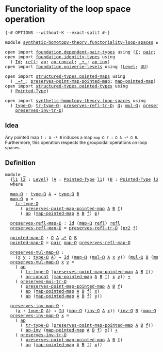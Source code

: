 # Functoriality of the loop space operation

<pre class="Agda"><a id="54" class="Symbol">{-#</a> <a id="58" class="Keyword">OPTIONS</a> <a id="66" class="Pragma">--without-K</a> <a id="78" class="Pragma">--exact-split</a> <a id="92" class="Symbol">#-}</a>

<a id="97" class="Keyword">module</a> <a id="104" href="synthetic-homotopy-theory.functoriality-loop-spaces.html" class="Module">synthetic-homotopy-theory.functoriality-loop-spaces</a> <a id="156" class="Keyword">where</a>

<a id="163" class="Keyword">open</a> <a id="168" class="Keyword">import</a> <a id="175" href="foundation.dependent-pair-types.html" class="Module">foundation.dependent-pair-types</a> <a id="207" class="Keyword">using</a> <a id="213" class="Symbol">(</a><a id="214" href="foundation-core.dependent-pair-types.html#502" class="Record">Σ</a><a id="215" class="Symbol">;</a> <a id="217" href="foundation-core.dependent-pair-types.html#575" class="InductiveConstructor">pair</a><a id="221" class="Symbol">;</a> <a id="223" href="foundation-core.dependent-pair-types.html#592" class="Field">pr1</a><a id="226" class="Symbol">;</a> <a id="228" href="foundation-core.dependent-pair-types.html#604" class="Field">pr2</a><a id="231" class="Symbol">)</a>
<a id="233" class="Keyword">open</a> <a id="238" class="Keyword">import</a> <a id="245" href="foundation.identity-types.html" class="Module">foundation.identity-types</a> <a id="271" class="Keyword">using</a>
  <a id="279" class="Symbol">(</a> <a id="281" href="foundation-core.identity-types.html#1754" class="Datatype">Id</a><a id="283" class="Symbol">;</a> <a id="285" href="foundation-core.identity-types.html#1807" class="InductiveConstructor">refl</a><a id="289" class="Symbol">;</a> <a id="291" href="foundation-core.identity-types.html#3990" class="Function">ap</a><a id="293" class="Symbol">;</a> <a id="295" href="foundation-core.identity-types.html#8663" class="Function">ap-concat</a><a id="304" class="Symbol">;</a> <a id="306" href="foundation-core.identity-types.html#2412" class="Function Operator">_∙_</a><a id="309" class="Symbol">;</a> <a id="311" href="foundation-core.identity-types.html#8831" class="Function">ap-inv</a><a id="317" class="Symbol">)</a>
<a id="319" class="Keyword">open</a> <a id="324" class="Keyword">import</a> <a id="331" href="foundation.universe-levels.html" class="Module">foundation.universe-levels</a> <a id="358" class="Keyword">using</a> <a id="364" class="Symbol">(</a><a id="365" href="Agda.Primitive.html#597" class="Postulate">Level</a><a id="370" class="Symbol">;</a> <a id="372" href="foundation-core.universe-levels.html#222" class="Primitive">UU</a><a id="374" class="Symbol">)</a>

<a id="377" class="Keyword">open</a> <a id="382" class="Keyword">import</a> <a id="389" href="structured-types.pointed-maps.html" class="Module">structured-types.pointed-maps</a> <a id="419" class="Keyword">using</a>
  <a id="427" class="Symbol">(</a> <a id="429" href="structured-types.pointed-maps.html#967" class="Function Operator">_→*_</a><a id="433" class="Symbol">;</a> <a id="435" href="structured-types.pointed-maps.html#1480" class="Function">preserves-point-map-pointed-map</a><a id="466" class="Symbol">;</a> <a id="468" href="structured-types.pointed-maps.html#1380" class="Function">map-pointed-map</a><a id="483" class="Symbol">)</a>
<a id="485" class="Keyword">open</a> <a id="490" class="Keyword">import</a> <a id="497" href="structured-types.pointed-types.html" class="Module">structured-types.pointed-types</a> <a id="528" class="Keyword">using</a>
  <a id="536" class="Symbol">(</a> <a id="538" href="structured-types.pointed-types.html#383" class="Function">Pointed-Type</a><a id="550" class="Symbol">)</a>

<a id="553" class="Keyword">open</a> <a id="558" class="Keyword">import</a> <a id="565" href="synthetic-homotopy-theory.loop-spaces.html" class="Module">synthetic-homotopy-theory.loop-spaces</a> <a id="603" class="Keyword">using</a>
  <a id="611" class="Symbol">(</a> <a id="613" href="synthetic-homotopy-theory.loop-spaces.html#1115" class="Function">type-Ω</a><a id="619" class="Symbol">;</a> <a id="621" href="synthetic-homotopy-theory.loop-spaces.html#3295" class="Function">tr-type-Ω</a><a id="630" class="Symbol">;</a> <a id="632" href="synthetic-homotopy-theory.loop-spaces.html#3529" class="Function">preserves-refl-tr-Ω</a><a id="651" class="Symbol">;</a> <a id="653" href="synthetic-homotopy-theory.loop-spaces.html#1221" class="Function">Ω</a><a id="654" class="Symbol">;</a> <a id="656" href="synthetic-homotopy-theory.loop-spaces.html#1376" class="Function">mul-Ω</a><a id="661" class="Symbol">;</a> <a id="663" href="synthetic-homotopy-theory.loop-spaces.html#3630" class="Function">preserves-mul-tr-Ω</a><a id="681" class="Symbol">;</a> <a id="683" href="synthetic-homotopy-theory.loop-spaces.html#2257" class="Function">inv-Ω</a><a id="688" class="Symbol">;</a>
    <a id="694" href="synthetic-homotopy-theory.loop-spaces.html#3840" class="Function">preserves-inv-tr-Ω</a><a id="712" class="Symbol">)</a>
</pre>
## Idea

Any pointed map `f : A →* B` induces a map `map-Ω f : Ω A →* Ω B`. Furthermore, this operation respects the groupoidal operations on loop spaces.

## Definition

<pre class="Agda"><a id="898" class="Keyword">module</a> <a id="905" href="synthetic-homotopy-theory.functoriality-loop-spaces.html#905" class="Module">_</a>
  <a id="909" class="Symbol">{</a><a id="910" href="synthetic-homotopy-theory.functoriality-loop-spaces.html#910" class="Bound">l1</a> <a id="913" href="synthetic-homotopy-theory.functoriality-loop-spaces.html#913" class="Bound">l2</a> <a id="916" class="Symbol">:</a> <a id="918" href="Agda.Primitive.html#597" class="Postulate">Level</a><a id="923" class="Symbol">}</a> <a id="925" class="Symbol">(</a><a id="926" href="synthetic-homotopy-theory.functoriality-loop-spaces.html#926" class="Bound">A</a> <a id="928" class="Symbol">:</a> <a id="930" href="structured-types.pointed-types.html#383" class="Function">Pointed-Type</a> <a id="943" href="synthetic-homotopy-theory.functoriality-loop-spaces.html#910" class="Bound">l1</a><a id="945" class="Symbol">)</a> <a id="947" class="Symbol">(</a><a id="948" href="synthetic-homotopy-theory.functoriality-loop-spaces.html#948" class="Bound">B</a> <a id="950" class="Symbol">:</a> <a id="952" href="structured-types.pointed-types.html#383" class="Function">Pointed-Type</a> <a id="965" href="synthetic-homotopy-theory.functoriality-loop-spaces.html#913" class="Bound">l2</a><a id="967" class="Symbol">)</a> <a id="969" class="Symbol">(</a><a id="970" href="synthetic-homotopy-theory.functoriality-loop-spaces.html#970" class="Bound">f</a> <a id="972" class="Symbol">:</a> <a id="974" href="synthetic-homotopy-theory.functoriality-loop-spaces.html#926" class="Bound">A</a> <a id="976" href="structured-types.pointed-maps.html#967" class="Function Operator">→*</a> <a id="979" href="synthetic-homotopy-theory.functoriality-loop-spaces.html#948" class="Bound">B</a><a id="980" class="Symbol">)</a>
  <a id="984" class="Keyword">where</a>

  <a id="993" href="synthetic-homotopy-theory.functoriality-loop-spaces.html#993" class="Function">map-Ω</a> <a id="999" class="Symbol">:</a> <a id="1001" href="synthetic-homotopy-theory.loop-spaces.html#1115" class="Function">type-Ω</a> <a id="1008" href="synthetic-homotopy-theory.functoriality-loop-spaces.html#926" class="Bound">A</a> <a id="1010" class="Symbol">→</a> <a id="1012" href="synthetic-homotopy-theory.loop-spaces.html#1115" class="Function">type-Ω</a> <a id="1019" href="synthetic-homotopy-theory.functoriality-loop-spaces.html#948" class="Bound">B</a>
  <a id="1023" href="synthetic-homotopy-theory.functoriality-loop-spaces.html#993" class="Function">map-Ω</a> <a id="1029" href="synthetic-homotopy-theory.functoriality-loop-spaces.html#1029" class="Bound">p</a> <a id="1031" class="Symbol">=</a>
    <a id="1037" href="synthetic-homotopy-theory.loop-spaces.html#3295" class="Function">tr-type-Ω</a>
      <a id="1053" class="Symbol">(</a> <a id="1055" href="structured-types.pointed-maps.html#1480" class="Function">preserves-point-map-pointed-map</a> <a id="1087" href="synthetic-homotopy-theory.functoriality-loop-spaces.html#926" class="Bound">A</a> <a id="1089" href="synthetic-homotopy-theory.functoriality-loop-spaces.html#948" class="Bound">B</a> <a id="1091" href="synthetic-homotopy-theory.functoriality-loop-spaces.html#970" class="Bound">f</a><a id="1092" class="Symbol">)</a>
      <a id="1100" class="Symbol">(</a> <a id="1102" href="foundation-core.identity-types.html#3990" class="Function">ap</a> <a id="1105" class="Symbol">(</a><a id="1106" href="structured-types.pointed-maps.html#1380" class="Function">map-pointed-map</a> <a id="1122" href="synthetic-homotopy-theory.functoriality-loop-spaces.html#926" class="Bound">A</a> <a id="1124" href="synthetic-homotopy-theory.functoriality-loop-spaces.html#948" class="Bound">B</a> <a id="1126" href="synthetic-homotopy-theory.functoriality-loop-spaces.html#970" class="Bound">f</a><a id="1127" class="Symbol">)</a> <a id="1129" href="synthetic-homotopy-theory.functoriality-loop-spaces.html#1029" class="Bound">p</a><a id="1130" class="Symbol">)</a>
  
  <a id="1137" href="synthetic-homotopy-theory.functoriality-loop-spaces.html#1137" class="Function">preserves-refl-map-Ω</a> <a id="1158" class="Symbol">:</a> <a id="1160" href="foundation-core.identity-types.html#1754" class="Datatype">Id</a> <a id="1163" class="Symbol">(</a><a id="1164" href="synthetic-homotopy-theory.functoriality-loop-spaces.html#993" class="Function">map-Ω</a> <a id="1170" href="foundation-core.identity-types.html#1807" class="InductiveConstructor">refl</a><a id="1174" class="Symbol">)</a> <a id="1176" href="foundation-core.identity-types.html#1807" class="InductiveConstructor">refl</a>
  <a id="1183" href="synthetic-homotopy-theory.functoriality-loop-spaces.html#1137" class="Function">preserves-refl-map-Ω</a> <a id="1204" class="Symbol">=</a> <a id="1206" href="synthetic-homotopy-theory.loop-spaces.html#3529" class="Function">preserves-refl-tr-Ω</a> <a id="1226" class="Symbol">(</a><a id="1227" href="foundation-core.dependent-pair-types.html#604" class="Field">pr2</a> <a id="1231" href="synthetic-homotopy-theory.functoriality-loop-spaces.html#970" class="Bound">f</a><a id="1232" class="Symbol">)</a>

  <a id="1237" href="synthetic-homotopy-theory.functoriality-loop-spaces.html#1237" class="Function">pointed-map-Ω</a> <a id="1251" class="Symbol">:</a> <a id="1253" href="synthetic-homotopy-theory.loop-spaces.html#1221" class="Function">Ω</a> <a id="1255" href="synthetic-homotopy-theory.functoriality-loop-spaces.html#926" class="Bound">A</a> <a id="1257" href="structured-types.pointed-maps.html#967" class="Function Operator">→*</a> <a id="1260" href="synthetic-homotopy-theory.loop-spaces.html#1221" class="Function">Ω</a> <a id="1262" href="synthetic-homotopy-theory.functoriality-loop-spaces.html#948" class="Bound">B</a>
  <a id="1266" href="synthetic-homotopy-theory.functoriality-loop-spaces.html#1237" class="Function">pointed-map-Ω</a> <a id="1280" class="Symbol">=</a> <a id="1282" href="foundation-core.dependent-pair-types.html#575" class="InductiveConstructor">pair</a> <a id="1287" href="synthetic-homotopy-theory.functoriality-loop-spaces.html#993" class="Function">map-Ω</a> <a id="1293" href="synthetic-homotopy-theory.functoriality-loop-spaces.html#1137" class="Function">preserves-refl-map-Ω</a>

  <a id="1317" href="synthetic-homotopy-theory.functoriality-loop-spaces.html#1317" class="Function">preserves-mul-map-Ω</a> <a id="1337" class="Symbol">:</a>
    <a id="1343" class="Symbol">(</a><a id="1344" href="synthetic-homotopy-theory.functoriality-loop-spaces.html#1344" class="Bound">x</a> <a id="1346" href="synthetic-homotopy-theory.functoriality-loop-spaces.html#1346" class="Bound">y</a> <a id="1348" class="Symbol">:</a> <a id="1350" href="synthetic-homotopy-theory.loop-spaces.html#1115" class="Function">type-Ω</a> <a id="1357" href="synthetic-homotopy-theory.functoriality-loop-spaces.html#926" class="Bound">A</a><a id="1358" class="Symbol">)</a> <a id="1360" class="Symbol">→</a> <a id="1362" href="foundation-core.identity-types.html#1754" class="Datatype">Id</a> <a id="1365" class="Symbol">(</a><a id="1366" href="synthetic-homotopy-theory.functoriality-loop-spaces.html#993" class="Function">map-Ω</a> <a id="1372" class="Symbol">(</a><a id="1373" href="synthetic-homotopy-theory.loop-spaces.html#1376" class="Function">mul-Ω</a> <a id="1379" href="synthetic-homotopy-theory.functoriality-loop-spaces.html#926" class="Bound">A</a> <a id="1381" href="synthetic-homotopy-theory.functoriality-loop-spaces.html#1344" class="Bound">x</a> <a id="1383" href="synthetic-homotopy-theory.functoriality-loop-spaces.html#1346" class="Bound">y</a><a id="1384" class="Symbol">))</a> <a id="1387" class="Symbol">(</a><a id="1388" href="synthetic-homotopy-theory.loop-spaces.html#1376" class="Function">mul-Ω</a> <a id="1394" href="synthetic-homotopy-theory.functoriality-loop-spaces.html#948" class="Bound">B</a> <a id="1396" class="Symbol">(</a><a id="1397" href="synthetic-homotopy-theory.functoriality-loop-spaces.html#993" class="Function">map-Ω</a> <a id="1403" href="synthetic-homotopy-theory.functoriality-loop-spaces.html#1344" class="Bound">x</a><a id="1404" class="Symbol">)</a> <a id="1406" class="Symbol">(</a><a id="1407" href="synthetic-homotopy-theory.functoriality-loop-spaces.html#993" class="Function">map-Ω</a> <a id="1413" href="synthetic-homotopy-theory.functoriality-loop-spaces.html#1346" class="Bound">y</a><a id="1414" class="Symbol">))</a>
  <a id="1419" href="synthetic-homotopy-theory.functoriality-loop-spaces.html#1317" class="Function">preserves-mul-map-Ω</a> <a id="1439" href="synthetic-homotopy-theory.functoriality-loop-spaces.html#1439" class="Bound">x</a> <a id="1441" href="synthetic-homotopy-theory.functoriality-loop-spaces.html#1441" class="Bound">y</a> <a id="1443" class="Symbol">=</a>
    <a id="1449" class="Symbol">(</a> <a id="1451" href="foundation-core.identity-types.html#3990" class="Function">ap</a>
      <a id="1460" class="Symbol">(</a> <a id="1462" href="synthetic-homotopy-theory.loop-spaces.html#3295" class="Function">tr-type-Ω</a> <a id="1472" class="Symbol">(</a><a id="1473" href="structured-types.pointed-maps.html#1480" class="Function">preserves-point-map-pointed-map</a> <a id="1505" href="synthetic-homotopy-theory.functoriality-loop-spaces.html#926" class="Bound">A</a> <a id="1507" href="synthetic-homotopy-theory.functoriality-loop-spaces.html#948" class="Bound">B</a> <a id="1509" href="synthetic-homotopy-theory.functoriality-loop-spaces.html#970" class="Bound">f</a><a id="1510" class="Symbol">))</a>
      <a id="1519" class="Symbol">(</a> <a id="1521" href="foundation-core.identity-types.html#8663" class="Function">ap-concat</a> <a id="1531" class="Symbol">(</a><a id="1532" href="structured-types.pointed-maps.html#1380" class="Function">map-pointed-map</a> <a id="1548" href="synthetic-homotopy-theory.functoriality-loop-spaces.html#926" class="Bound">A</a> <a id="1550" href="synthetic-homotopy-theory.functoriality-loop-spaces.html#948" class="Bound">B</a> <a id="1552" href="synthetic-homotopy-theory.functoriality-loop-spaces.html#970" class="Bound">f</a><a id="1553" class="Symbol">)</a> <a id="1555" href="synthetic-homotopy-theory.functoriality-loop-spaces.html#1439" class="Bound">x</a> <a id="1557" href="synthetic-homotopy-theory.functoriality-loop-spaces.html#1441" class="Bound">y</a><a id="1558" class="Symbol">))</a> <a id="1561" href="foundation-core.identity-types.html#2412" class="Function Operator">∙</a>
    <a id="1567" class="Symbol">(</a> <a id="1569" href="synthetic-homotopy-theory.loop-spaces.html#3630" class="Function">preserves-mul-tr-Ω</a>
      <a id="1594" class="Symbol">(</a> <a id="1596" href="structured-types.pointed-maps.html#1480" class="Function">preserves-point-map-pointed-map</a> <a id="1628" href="synthetic-homotopy-theory.functoriality-loop-spaces.html#926" class="Bound">A</a> <a id="1630" href="synthetic-homotopy-theory.functoriality-loop-spaces.html#948" class="Bound">B</a> <a id="1632" href="synthetic-homotopy-theory.functoriality-loop-spaces.html#970" class="Bound">f</a><a id="1633" class="Symbol">)</a>
      <a id="1641" class="Symbol">(</a> <a id="1643" href="foundation-core.identity-types.html#3990" class="Function">ap</a> <a id="1646" class="Symbol">(</a><a id="1647" href="structured-types.pointed-maps.html#1380" class="Function">map-pointed-map</a> <a id="1663" href="synthetic-homotopy-theory.functoriality-loop-spaces.html#926" class="Bound">A</a> <a id="1665" href="synthetic-homotopy-theory.functoriality-loop-spaces.html#948" class="Bound">B</a> <a id="1667" href="synthetic-homotopy-theory.functoriality-loop-spaces.html#970" class="Bound">f</a><a id="1668" class="Symbol">)</a> <a id="1670" href="synthetic-homotopy-theory.functoriality-loop-spaces.html#1439" class="Bound">x</a><a id="1671" class="Symbol">)</a>
      <a id="1679" class="Symbol">(</a> <a id="1681" href="foundation-core.identity-types.html#3990" class="Function">ap</a> <a id="1684" class="Symbol">(</a><a id="1685" href="structured-types.pointed-maps.html#1380" class="Function">map-pointed-map</a> <a id="1701" href="synthetic-homotopy-theory.functoriality-loop-spaces.html#926" class="Bound">A</a> <a id="1703" href="synthetic-homotopy-theory.functoriality-loop-spaces.html#948" class="Bound">B</a> <a id="1705" href="synthetic-homotopy-theory.functoriality-loop-spaces.html#970" class="Bound">f</a><a id="1706" class="Symbol">)</a> <a id="1708" href="synthetic-homotopy-theory.functoriality-loop-spaces.html#1441" class="Bound">y</a><a id="1709" class="Symbol">))</a>

  <a id="1715" href="synthetic-homotopy-theory.functoriality-loop-spaces.html#1715" class="Function">preserves-inv-map-Ω</a> <a id="1735" class="Symbol">:</a>
    <a id="1741" class="Symbol">(</a><a id="1742" href="synthetic-homotopy-theory.functoriality-loop-spaces.html#1742" class="Bound">x</a> <a id="1744" class="Symbol">:</a> <a id="1746" href="synthetic-homotopy-theory.loop-spaces.html#1115" class="Function">type-Ω</a> <a id="1753" href="synthetic-homotopy-theory.functoriality-loop-spaces.html#926" class="Bound">A</a><a id="1754" class="Symbol">)</a> <a id="1756" class="Symbol">→</a> <a id="1758" href="foundation-core.identity-types.html#1754" class="Datatype">Id</a> <a id="1761" class="Symbol">(</a><a id="1762" href="synthetic-homotopy-theory.functoriality-loop-spaces.html#993" class="Function">map-Ω</a> <a id="1768" class="Symbol">(</a><a id="1769" href="synthetic-homotopy-theory.loop-spaces.html#2257" class="Function">inv-Ω</a> <a id="1775" href="synthetic-homotopy-theory.functoriality-loop-spaces.html#926" class="Bound">A</a> <a id="1777" href="synthetic-homotopy-theory.functoriality-loop-spaces.html#1742" class="Bound">x</a><a id="1778" class="Symbol">))</a> <a id="1781" class="Symbol">(</a><a id="1782" href="synthetic-homotopy-theory.loop-spaces.html#2257" class="Function">inv-Ω</a> <a id="1788" href="synthetic-homotopy-theory.functoriality-loop-spaces.html#948" class="Bound">B</a> <a id="1790" class="Symbol">(</a><a id="1791" href="synthetic-homotopy-theory.functoriality-loop-spaces.html#993" class="Function">map-Ω</a> <a id="1797" href="synthetic-homotopy-theory.functoriality-loop-spaces.html#1742" class="Bound">x</a><a id="1798" class="Symbol">))</a>
  <a id="1803" href="synthetic-homotopy-theory.functoriality-loop-spaces.html#1715" class="Function">preserves-inv-map-Ω</a> <a id="1823" href="synthetic-homotopy-theory.functoriality-loop-spaces.html#1823" class="Bound">x</a> <a id="1825" class="Symbol">=</a>
    <a id="1831" class="Symbol">(</a> <a id="1833" href="foundation-core.identity-types.html#3990" class="Function">ap</a>
      <a id="1842" class="Symbol">(</a> <a id="1844" href="synthetic-homotopy-theory.loop-spaces.html#3295" class="Function">tr-type-Ω</a> <a id="1854" class="Symbol">(</a><a id="1855" href="structured-types.pointed-maps.html#1480" class="Function">preserves-point-map-pointed-map</a> <a id="1887" href="synthetic-homotopy-theory.functoriality-loop-spaces.html#926" class="Bound">A</a> <a id="1889" href="synthetic-homotopy-theory.functoriality-loop-spaces.html#948" class="Bound">B</a> <a id="1891" href="synthetic-homotopy-theory.functoriality-loop-spaces.html#970" class="Bound">f</a><a id="1892" class="Symbol">))</a>
      <a id="1901" class="Symbol">(</a> <a id="1903" href="foundation-core.identity-types.html#8831" class="Function">ap-inv</a> <a id="1910" class="Symbol">(</a><a id="1911" href="structured-types.pointed-maps.html#1380" class="Function">map-pointed-map</a> <a id="1927" href="synthetic-homotopy-theory.functoriality-loop-spaces.html#926" class="Bound">A</a> <a id="1929" href="synthetic-homotopy-theory.functoriality-loop-spaces.html#948" class="Bound">B</a> <a id="1931" href="synthetic-homotopy-theory.functoriality-loop-spaces.html#970" class="Bound">f</a><a id="1932" class="Symbol">)</a> <a id="1934" href="synthetic-homotopy-theory.functoriality-loop-spaces.html#1823" class="Bound">x</a><a id="1935" class="Symbol">))</a> <a id="1938" href="foundation-core.identity-types.html#2412" class="Function Operator">∙</a>
    <a id="1944" class="Symbol">(</a> <a id="1946" href="synthetic-homotopy-theory.loop-spaces.html#3840" class="Function">preserves-inv-tr-Ω</a>
      <a id="1971" class="Symbol">(</a> <a id="1973" href="structured-types.pointed-maps.html#1480" class="Function">preserves-point-map-pointed-map</a> <a id="2005" href="synthetic-homotopy-theory.functoriality-loop-spaces.html#926" class="Bound">A</a> <a id="2007" href="synthetic-homotopy-theory.functoriality-loop-spaces.html#948" class="Bound">B</a> <a id="2009" href="synthetic-homotopy-theory.functoriality-loop-spaces.html#970" class="Bound">f</a><a id="2010" class="Symbol">)</a>
      <a id="2018" class="Symbol">(</a> <a id="2020" href="foundation-core.identity-types.html#3990" class="Function">ap</a> <a id="2023" class="Symbol">(</a><a id="2024" href="structured-types.pointed-maps.html#1380" class="Function">map-pointed-map</a> <a id="2040" href="synthetic-homotopy-theory.functoriality-loop-spaces.html#926" class="Bound">A</a> <a id="2042" href="synthetic-homotopy-theory.functoriality-loop-spaces.html#948" class="Bound">B</a> <a id="2044" href="synthetic-homotopy-theory.functoriality-loop-spaces.html#970" class="Bound">f</a><a id="2045" class="Symbol">)</a> <a id="2047" href="synthetic-homotopy-theory.functoriality-loop-spaces.html#1823" class="Bound">x</a><a id="2048" class="Symbol">))</a>
</pre>